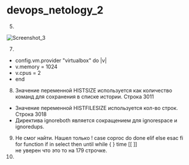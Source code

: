 # devops_netology_2
 5. 
   ![Screenshot_3](https://user-images.githubusercontent.com/95320903/149648094-e9c46795-861e-4a68-9af0-b7e891b401a3.png) 

7.  
 * config.vm.provider "virtualbox" do |v|
 * v.memory = 1024
 * v.cpus = 2
 * end 
 8. Значение переменной HISTSIZE используется как количество команд для сохранения в списке истории. Строка 3011 
* Значение переменной HISTFILESIZE используется кол-во строк. Строка 3018 
* Директива ignoreboth является сокращением для ignorespace и ignoredups. 
 9. Не смог найти. Нашел только ! case  coproc  do done elif else esac fi for function if in select then until while { } time [[ ]]  
не уверен что это то на 179 строчке. 
 10.

